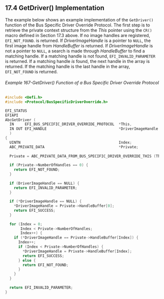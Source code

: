 <!--- @file
  17.4 GetDriver() Implementation

  Copyright (c) 2012-2018, Intel Corporation. All rights reserved.<BR>

  Redistribution and use in source (original document form) and 'compiled'
  forms (converted to PDF, epub, HTML and other formats) with or without
  modification, are permitted provided that the following conditions are met:

  1) Redistributions of source code (original document form) must retain the
     above copyright notice, this list of conditions and the following
     disclaimer as the first lines of this file unmodified.

  2) Redistributions in compiled form (transformed to other DTDs, converted to
     PDF, epub, HTML and other formats) must reproduce the above copyright
     notice, this list of conditions and the following disclaimer in the
     documentation and/or other materials provided with the distribution.

  THIS DOCUMENTATION IS PROVIDED BY TIANOCORE PROJECT "AS IS" AND ANY EXPRESS OR
  IMPLIED WARRANTIES, INCLUDING, BUT NOT LIMITED TO, THE IMPLIED WARRANTIES OF
  MERCHANTABILITY AND FITNESS FOR A PARTICULAR PURPOSE ARE DISCLAIMED. IN NO
  EVENT SHALL TIANOCORE PROJECT  BE LIABLE FOR ANY DIRECT, INDIRECT, INCIDENTAL,
  SPECIAL, EXEMPLARY, OR CONSEQUENTIAL DAMAGES (INCLUDING, BUT NOT LIMITED TO,
  PROCUREMENT OF SUBSTITUTE GOODS OR SERVICES; LOSS OF USE, DATA, OR PROFITS;
  OR BUSINESS INTERRUPTION) HOWEVER CAUSED AND ON ANY THEORY OF LIABILITY,
  WHETHER IN CONTRACT, STRICT LIABILITY, OR TORT (INCLUDING NEGLIGENCE OR
  OTHERWISE) ARISING IN ANY WAY OUT OF THE USE OF THIS DOCUMENTATION, EVEN IF
  ADVISED OF THE POSSIBILITY OF SUCH DAMAGE.

-->

## 17.4 GetDriver() Implementation

The example below shows an example implementation of the `GetDriver()` function
of the Bus Specific Driver Override Protocol. The first step is to retrieve the
private context structure from the _This_ pointer using the `CR()` macro
defined in Section 17.3 above. If no image handles are registered,
`EFI_NOT_FOUND`. is returned. If _DriverImageHandle_ is a pointer to `NULL`, the first image handle from
_HandleBuffer_ is returned. If _DriverImageHandle_ is not a pointer to `NULL`,
a search is made through _HandleBuffer_ to find a matching handle. If a
matching handle is not found, `EFI_INVALID_PARAMETER` is returned. If a
matching handle _is_ found, the next handle in the array is returned. If the
matching handle is the last handle in the array, `EFI_NOT_FOUND` is returned.

###### Example 167-GetDriver() Function of a Bus Specific Driver Override Protocol

```c
#include <Uefi.h>
#include <Protocol/BusSpecificDriverOverride.h>

EFI_STATUS
EFIAPI
AbcGetDriver (
  IN     EFI_BUS_SPECIFIC_DRIVER_OVERRIDE_PROTOCOL  *This,
  IN OUT EFI_HANDLE                                 *DriverImageHandle
  )
{
  UINTN                                             Index;
  ABC_PRIVATE_DATA                                  *Private;
  
  Private = ABC_PRIVATE_DATA_FROM_BUS_SPECIFIC_DRIVER_OVERRIDE_THIS (This);
  
  if (Private->NumberOfHandles == 0) {
    return EFI_NOT_FOUND;
  }
  
  if (DriverImageHandle == NULL) {
    return EFI_INVALID_PARAMETER;
  }
  
  if (*DriverImageHandle == NULL) {
    *DriverImageHandle = Private->HandleBuffer[0];
    return EFI_SUCCESS;
  }
  
  for (Index = 0;
       Index < Private->NumberOfHandles;
       Index++) {
    if (*DriverImageHandle == Private->HandleBuffer[Index]) {
      Index++;
      if (Index < Private->NumberOfHandles) {
        *DriverImageHandle = Private->HandleBuffer[Index];
        return EFI_SUCCESS;
      } else {
        return EFI_NOT_FOUND;
      }
    }
  }
  
  return EFI_INVALID_PARAMETER;
}
```
